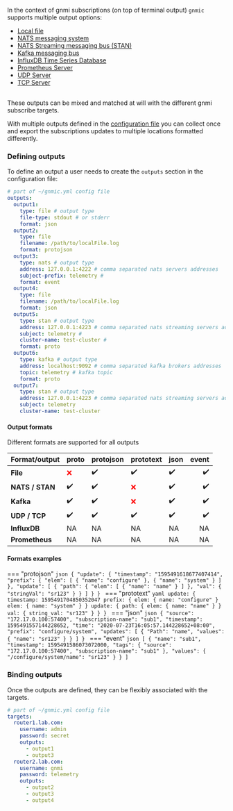 In the context of gnmi subscriptions (on top of terminal output) `gnmic` supports multiple output options:

* [Local file](file_output.md)
* [NATS messaging system](nats_output.md)
* [NATS Streaming messaging bus (STAN)](stan_output.md)
* [Kafka messaging bus](kafka_output.md)
* [InfluxDB Time Series Database](influxdb_output.md)
* [Prometheus Server](prometheus_output.md)
* [UDP Server](udp_output.md)
* [TCP Server](tcp_output.md)

<div class="mxgraph" style="max-width:100%;border:1px solid transparent;margin:0 auto; display:block;" data-mxgraph="{&quot;page&quot;:12,&quot;zoom&quot;:1.4,&quot;highlight&quot;:&quot;#0000ff&quot;,&quot;nav&quot;:true,&quot;check-visible-state&quot;:true,&quot;resize&quot;:true,&quot;url&quot;:&quot;https://raw.githubusercontent.com/karimra/gnmic/diagrams/diagrams/outputs.drawio&quot;}"></div>

<script type="text/javascript" src="https://cdn.jsdelivr.net/gh/hellt/drawio-js@main/embed2.js?&fetch=https%3A%2F%2Fraw.githubusercontent.com%2Fkarimra%2Fgnmic%2Fdiagrams%2F/outputs.drawio" async></script>

These outputs can be mixed and matched at will with the different gnmi subscribe targets.

With multiple outputs defined in the [configuration file](../file_cfg.md) you can collect once 
and export the subscriptions updates to multiple locations formatted differently.

### Defining outputs

To define an output a user needs to create the `outputs` section in the configuration file:

```yaml
# part of ~/gnmic.yml config file
outputs:
  output1:
    type: file # output type
    file-type: stdout # or stderr
    format: json
  output2:
    type: file
    filename: /path/to/localFile.log  
    format: protojson
  output3:
    type: nats # output type
    address: 127.0.0.1:4222 # comma separated nats servers addresses
    subject-prefix: telemetry #
    format: event
  output4:
    type: file
    filename: /path/to/localFile.log  
    format: json
  output5:
    type: stan # output type
    address: 127.0.0.1:4223 # comma separated nats streaming servers addresses
    subject: telemetry #
    cluster-name: test-cluster #
    format: proto
  output6:
    type: kafka # output type
    address: localhost:9092 # comma separated kafka brokers addresses
    topic: telemetry # kafka topic
    format: proto
  output7:
    type: stan # output type
    address: 127.0.0.1:4223 # comma separated nats streaming servers addresses
    subject: telemetry
    cluster-name: test-cluster
```

#### Output formats

Different formats are supported for all outputs

**Format/output** | **proto**                          | **protojson**                   |  **prototext**                      | **json**                       | **event**
----------------- | ---------------------------------- | --------------------------------| ------------------------------------|--------------------------------|--------------------------------:
**File**          | <span style="color:red">:x:</span> | <span>:heavy_check_mark:</span> | <span>:heavy_check_mark:</span>     |<span>:heavy_check_mark:</span> |<span>:heavy_check_mark:</span>
**NATS / STAN**   | <span>:heavy_check_mark:</span>    | <span>:heavy_check_mark:</span> | <span style="color:red">:x: </span> |<span>:heavy_check_mark:</span> |<span>:heavy_check_mark:</span>
**Kafka**         | <span>:heavy_check_mark:</span>    | <span>:heavy_check_mark:</span> | <span style="color:red">:x: </span> |<span>:heavy_check_mark:</span> |<span>:heavy_check_mark:</span>
**UDP / TCP**     | <span>:heavy_check_mark:</span>    | <span>:heavy_check_mark:</span> | <span>:heavy_check_mark:</span>     |<span>:heavy_check_mark:</span> |<span>:heavy_check_mark:</span>
**InfluxDB**      | <span>NA</span>                    | <span>NA</span>                 | <span>NA</span>                     |<span>NA</span>                 |<span>NA</span>                    
**Prometheus**    | <span>NA</span>                    | <span>NA</span>                 | <span>NA</span>                     |<span>NA</span>                 |<span>NA</span>                    

#### Formats examples

=== "protojson"
    ```json
    {
      "update": {
      "timestamp": "1595491618677407414",
      "prefix": {
        "elem": [
          {
            "name": "configure"
          },
          {
            "name": "system"
          }
        ]
      },
      "update": [
        {
          "path": {
            "elem": [
              {
                "name": "name"
              }
            ]
            },
            "val": {
              "stringVal": "sr123"
            }
          }
        ]
      }
    }
    ```
=== "prototext"
    ```yaml
    update: {
      timestamp: 1595491704850352047
      prefix: {
        elem: {
          name: "configure"
        }
        elem: {
          name: "system"
        }
      }
      update: {
        path: {
          elem: {
            name: "name"
          }
        }
        val: {
          string_val: "sr123"
        }
      }
    }
    ```
=== "json"
    ```json
    {
      "source": "172.17.0.100:57400",
      "subscription-name": "sub1",
      "timestamp": 1595491557144228652,
      "time": "2020-07-23T16:05:57.144228652+08:00",
      "prefix": "configure/system",
      "updates": [
        {
          "Path": "name",
          "values": {
            "name": "sr123"
          }
        }
      ]
    }
    ```
=== "event"
    ```json
    [
      {
        "name": "sub1",
        "timestamp": 1595491586073072000,
        "tags": {
          "source": "172.17.0.100:57400",
          "subscription-name": "sub1"
      },
        "values": {
          "/configure/system/name": "sr123"
        }
      }
    ]
    ```

### Binding outputs

Once the outputs are defined, they can be flexibly associated with the targets.

```yaml
# part of ~/gnmic.yml config file
targets:
  router1.lab.com:
    username: admin
    password: secret
    outputs:
      - output1
      - output3
  router2.lab.com:
    username: gnmi
    password: telemetry
    outputs:
      - output2
      - output3
      - output4
```
